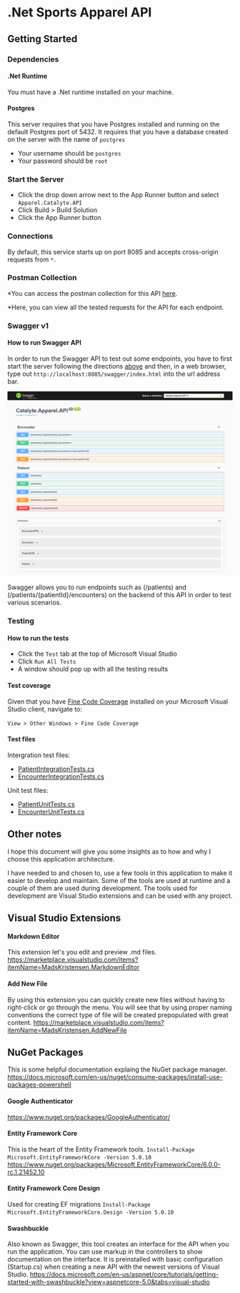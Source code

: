 ﻿# .Net Sports Apparel API

## Getting Started

### Dependencies

#### .Net Runtime

You must have a .Net runtime installed on your machine.

#### Postgres

This server requires that you have Postgres installed and running on the default Postgres port of 5432. It requires that you have a database created on the server with the name of `postgres`
- Your username should be `postgres`
- Your password should be `root`

### Start the Server

- Click the drop down arrow next to the App Runner button and select `Apparel.Catalyte.API`
- Click Build > Build Solution
- Click the App Runner button

### Connections

By default, this service starts up on port 8085 and accepts cross-origin requests from `*`.

### Postman Collection

*You can access the postman collection for this API [here](https://www.getpostman.com/collections/03a1dd327e4e5fcea728).

*Here, you can view all the tested requests for the API for each endpoint.

### Swagger v1

#### How to run Swagger API

In order to run the Swagger API to test out some endpoints, you have to first start the server following the 
directions [above](#start-the-server) and then, in a web browser, type out `http://localhost:8085/swagger/index.html` 
into the url address bar.

![swagger_final.png](swagger_final.png?raw=true)

Swagger allows you to run endpoints such as (/patients) and (/patients/{patientId}/encounters) on the backend of
this API in order to test various scenarios.

### Testing

#### How to run the tests

- Click the `Test` tab at the top of Microsoft Visual Studio
- Click `Run All Tests`
- A window should pop up with all the testing results

#### Test coverage

Given that you have [Fine Code Coverage](https://marketplace.visualstudio.com/items?itemName=FortuneNgwenya.FineCodeCoverage) installed on your Microsoft Visual Studio client, navigate to:

`View > Other Windows > Fine Code Coverage`

#### Test files

Intergration test files:
- [PatientIntegrationTests.cs](./src/Catalyte.Apparel.Test.Integration/PatientIntegrationTests.cs)
- [EncounterIntegrationTests.cs](./src/Catalyte.Apparel.Test.Integration/EncounterIntegrationTests.cs)

Unit test files:
- [PatientUnitTests.cs](./src/Catalyte.Apparel.Test.Unit/PatientUnitTests.cs)
- [EncounterUnitTests.cs](./src/Catalyte.Apparel.Test.Unit/EncounterUnitTests.cs)

## Other notes
I hope this document will give you some insights as to how and why I choose this application architecture.

I have needed to and chosen to, use a few tools in this application to make it easier to develop and maintain.  Some of the tools are used at runtime and a couple of them are used during development.  The tools used for development are Visual Studio extensions and can be used with any project.
## Visual Studio Extensions

#### Markdown Editor
This extension let's you edit and preview .md files.
https://marketplace.visualstudio.com/items?itemName=MadsKristensen.MarkdownEditor

#### Add New File
By using this extension you can quickly create new files without having to right-click or go through the menu.  You will see that by using proper naming conventions the correct type of file will be created prepopulated with great content.
https://marketplace.visualstudio.com/items?itemName=MadsKristensen.AddNewFile

## NuGet Packages

This is some helpful documentation explaing the NuGet package manager.
https://docs.microsoft.com/en-us/nuget/consume-packages/install-use-packages-powershell

#### Google Authenticator
https://www.nuget.org/packages/GoogleAuthenticator/

#### Entity Framework Core
This is the heart of the Entity Framework tools.
`Install-Package Microsoft.EntityFrameworkCore -Version 5.0.10`
https://www.nuget.org/packages/Microsoft.EntityFrameworkCore/6.0.0-rc.1.21452.10

#### Entity Framework Core Design
Used for creating EF migrations
`Install-Package Microsoft.EntityFrameworkCore.Design -Version 5.0.10`

#### Swashbuckle
Also known as Swagger, this tool creates an interface for the API when you run the application.  You can use markup in the controllers to show documentation on the interface.  It is preinstalled with basic configuration (Startup.cs) when creating a new API with the newest versions of Visual Studio.
https://docs.microsoft.com/en-us/aspnet/core/tutorials/getting-started-with-swashbuckle?view=aspnetcore-5.0&tabs=visual-studio


 
